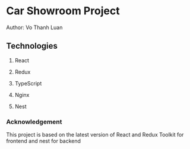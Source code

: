 
# Car Showroom Project

Author: Vo Thanh Luan

## Technologies

1. React

2. Redux

3. TypeScript

4. Nginx

5. Nest

### Acknowledgement

This project is based on the latest version of React and Redux Toolkit for frontend and nest for backend
